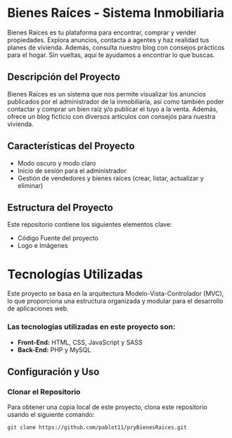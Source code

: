 # Bienes Raíces - Sistema Inmobiliaria
Bienes Raíces es tu plataforma para encontrar, comprar y vender propiedades. Explora anuncios, contacta a agentes y haz realidad tus planes de vivienda. Además, consulta nuestro blog con consejos prácticos para el hogar. Sin vueltas, aquí te ayudamos a encontrar lo que buscas.

## Descripción del Proyecto
Bienes Raíces es un sistema que nos permite visualizar los anuncios publicados por el administrador de la inmobiliaria, así como también poder contactar y comprar un bien raíz y/o publicar el tuyo a la venta. Además, ofrece un blog ficticio con diversos artículos con consejos para nuestra vivienda.

## Características del Proyecto
- Modo oscuro y modo claro
- Inicio de sesión para el administrador
- Gestión de vendedores y bienes raíces (crear, listar, actualizar y eliminar)

## Estructura del Proyecto
Este repositorio contiene los siguientes elementos clave:
- Código Fuente del proyecto
- Logo e Imágenes

# Tecnologías Utilizadas
Este proyecto se basa en la arquitectura Modelo-Vista-Controlador (MVC), lo que proporciona una estructura organizada y modular para el desarrollo de aplicaciones web.
### **Las tecnologías utilizadas en este proyecto son:**

- **Front-End:** HTML, CSS, JavaScript y SASS
- **Back-End:** PHP y MySQL

  
## Configuración y Uso

### Clonar el Repositorio
Para obtener una copia local de este proyecto, clona este repositorio usando el siguiente comando:

`git clone https://github.com/pablot11/pryBienesRaices.git`
